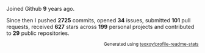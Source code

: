 Joined Github **9** years ago.

Since then I pushed **2725** commits, opened **34** issues, submitted **101** pull requests, received **627** stars across **199** personal projects and contributed to **29** public repositories.

<p align="right"><sub>Generated using <a href="https://github.com/marketplace/actions/profile-readme-stats">teoxoy/profile-readme-stats</a></sub></p>
